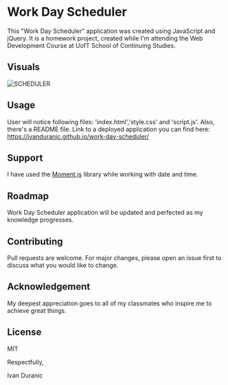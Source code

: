 # Work Day Scheduler

This "Work Day Scheduler" application was created using JavaScript and jQuery. It is a homework project, created while I'm attending the Web Development Course at UofT School of Continuing Studies.

## Visuals

![SCHEDULER](https://user-images.githubusercontent.com/61889668/97950226-3222ab00-1d64-11eb-8a49-3bb132290275.jpg)

## Usage

User will notice following files: 'index.html','style.css' and 'script.js'. Also, there's a README file.
Link to a deployed application you can find here: https://ivanduranic.github.io/work-day-scheduler/

## Support

I have used the [Moment.js](https://momentjs.com/) library while working with date and time.

## Roadmap

Work Day Scheduler application will be updated and perfected as my knowledge progresses. 

## Contributing

Pull requests are welcome. For major changes, please open an issue first to discuss what you would like to change.

## Acknowledgement

My deepest appreciation goes to all of my classmates who inspire me to achieve great things.

## License

MIT


Respectfully,


Ivan Duranic
